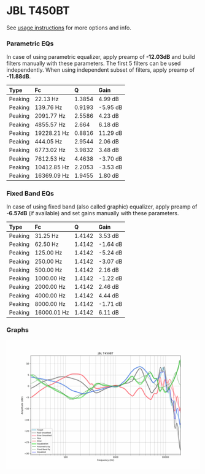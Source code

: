 # JBL T450BT
See [usage instructions](https://github.com/jaakkopasanen/AutoEq#usage) for more options and info.

### Parametric EQs
In case of using parametric equalizer, apply preamp of **-12.03dB** and build filters manually
with these parameters. The first 5 filters can be used independently.
When using independent subset of filters, apply preamp of **-11.88dB**.

| Type    | Fc          |      Q | Gain     |
|:--------|:------------|:-------|:---------|
| Peaking | 22.13 Hz    | 1.3854 | 4.99 dB  |
| Peaking | 139.76 Hz   | 0.9193 | -5.95 dB |
| Peaking | 2091.77 Hz  | 2.5586 | 4.23 dB  |
| Peaking | 4855.57 Hz  | 2.664  | 6.18 dB  |
| Peaking | 19228.21 Hz | 0.8816 | 11.29 dB |
| Peaking | 444.05 Hz   | 2.9544 | 2.06 dB  |
| Peaking | 6773.02 Hz  | 3.9832 | 3.48 dB  |
| Peaking | 7612.53 Hz  | 4.4638 | -3.70 dB |
| Peaking | 10412.85 Hz | 2.2053 | -3.53 dB |
| Peaking | 16369.09 Hz | 1.9455 | 1.80 dB  |

### Fixed Band EQs
In case of using fixed band (also called graphic) equalizer, apply preamp of **-6.57dB**
(if available) and set gains manually with these parameters.

| Type    | Fc          |      Q | Gain     |
|:--------|:------------|:-------|:---------|
| Peaking | 31.25 Hz    | 1.4142 | 3.53 dB  |
| Peaking | 62.50 Hz    | 1.4142 | -1.64 dB |
| Peaking | 125.00 Hz   | 1.4142 | -5.24 dB |
| Peaking | 250.00 Hz   | 1.4142 | -3.07 dB |
| Peaking | 500.00 Hz   | 1.4142 | 2.16 dB  |
| Peaking | 1000.00 Hz  | 1.4142 | -1.22 dB |
| Peaking | 2000.00 Hz  | 1.4142 | 2.46 dB  |
| Peaking | 4000.00 Hz  | 1.4142 | 4.44 dB  |
| Peaking | 8000.00 Hz  | 1.4142 | -1.71 dB |
| Peaking | 16000.01 Hz | 1.4142 | 6.11 dB  |

### Graphs
![](./JBL%20T450BT.png)